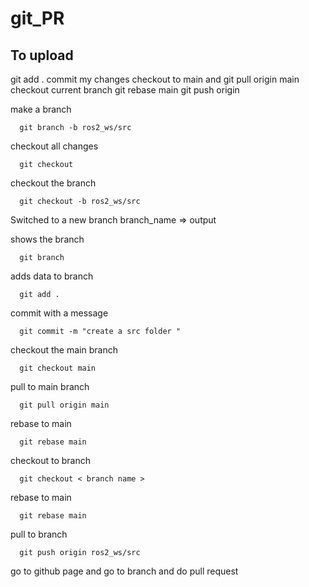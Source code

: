 # git_PR

## To upload
git add .
commit my changes
checkout to main and git pull origin main
checkout current branch
git rebase main
git push origin <current branch>


make a branch

      git branch -b ros2_ws/src

checkout all changes

      git checkout 

checkout the branch

      git checkout -b ros2_ws/src

Switched to a new branch branch_name	=> output

shows the branch 

      git branch

adds data to branch

      git add .

commit with a message

      git commit -m "create a src folder "

checkout the main branch

      git checkout main

pull to main branch

      git pull origin main

rebase to main

      git rebase main

checkout to branch

      git checkout < branch name >

rebase to main

      git rebase main

pull to branch

      git push origin ros2_ws/src



go to github page and go to branch and do pull request

